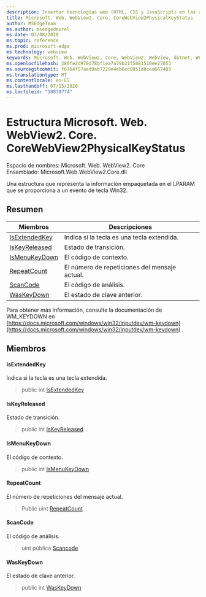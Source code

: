 ```yaml
---
description: Insertar tecnologías web (HTML, CSS y JavaScript) en las aplicaciones nativas con el control Microsoft Edge WebView2
title: Microsoft. Web. WebView2. Core. CoreWebView2PhysicalKeyStatus
author: MSEdgeTeam
ms.author: msedgedevrel
ms.date: 07/08/2020
ms.topic: reference
ms.prod: microsoft-edge
ms.technology: webview
keywords: Microsoft. Web. WebView2, Core, WebView2, WebView, dotnet, WPF, WinForms, App, Edge, CoreWebView2, CoreWebView2Controller, control de explorador, Edge HTML, Microsoft. Web. WebView2. Core. CoreWebView2PhysicalKeyStatus
ms.openlocfilehash: 280fe2d970d78bf1ea7a79b21f5081510ee27053
ms.sourcegitcommit: f6764f57aed9ab7229e4eb6cc8851d0cea667403
ms.translationtype: MT
ms.contentlocale: es-ES
ms.lasthandoff: 07/15/2020
ms.locfileid: "10878774"
---
```

# Estructura Microsoft. Web. WebView2. Core. CoreWebView2PhysicalKeyStatus 

Espacio de nombres: Microsoft. Web. WebView2. Core \
Ensamblado: Microsoft.Web.WebView2.Core.dll

Una estructura que representa la información empaquetada en el LPARAM que se proporciona a un evento de tecla Win32.

## Resumen

 Miembros                        | Descripciones
--------------------------------|---------------------------------------------
[IsExtendedKey](#isextendedkey) | Indica si la tecla es una tecla extendida.
[IsKeyReleased](#iskeyreleased) | Estado de transición.
[IsMenuKeyDown](#ismenukeydown) | El código de contexto.
[RepeatCount](#repeatcount) | El número de repeticiones del mensaje actual.
[ScanCode](#scancode) | El código de análisis.
[WasKeyDown](#waskeydown) | El estado de clave anterior.

Para obtener más información, consulte la documentación de WM_KEYDOWN en [https://docs.microsoft.com/windows/win32/inputdev/wm-keydown](https://docs.microsoft.com/windows/win32/inputdev/wm-keydown) .

## Miembros

#### IsExtendedKey 

Indica si la tecla es una tecla extendida.

> public int [IsExtendedKey](#isextendedkey)

#### IsKeyReleased 

Estado de transición.

> public int [IsKeyReleased](#iskeyreleased)

#### IsMenuKeyDown 

El código de contexto.

> public int [IsMenuKeyDown](#ismenukeydown)

#### RepeatCount 

El número de repeticiones del mensaje actual.

> Public uint [RepeatCount](#repeatcount)

#### ScanCode 

El código de análisis.

> uint pública [Scancode](#scancode)

#### WasKeyDown 

El estado de clave anterior.

> public int [WasKeyDown](#waskeydown)

